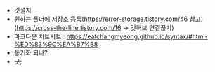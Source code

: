- 깃설치
- 원하는 폴더에 저장소 등록(https://error-storage.tistory.com/46 참고)
	(https://cross-the-line.tistory.com/16 -> 깃허브 연결끊기)
- 마크다운 치트시트 : https://eatchangmyeong.github.io/syntax/#html-%ED%83%9C%EA%B7%B8
- 동기화 되나?
- 굿;